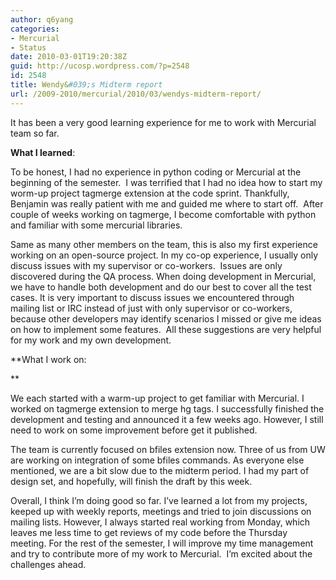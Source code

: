 ```yaml
---
author: q6yang
categories:
- Mercurial
- Status
date: 2010-03-01T19:20:38Z
guid: http://ucosp.wordpress.com/?p=2548
id: 2548
title: Wendy&#039;s Midterm report
url: /2009-2010/mercurial/2010/03/wendys-midterm-report/
---
```


It has been a very good learning experience for me to work with Mercurial team so far.

**What I learned**:

To be honest, I had no experience in python coding or Mercurial at the beginning of the semester.  I was terrified that I had no idea how to start my worm-up project tagmerge extension at the code sprint. Thankfully, Benjamin was really patient with me and guided me where to start off.  After couple of weeks working on tagmerge, I become comfortable with python and familiar with some mercurial libraries.

Same as many other members on the team, this is also my first experience working on an open-source project. In my co-op experience, I usually only discuss issues with my supervisor or co-workers.  Issues are only discovered during the QA process. When doing development in Mercurial, we have to handle both development and do our best to cover all the test cases. It is very important to discuss issues we encountered through mailing list or IRC instead of just with only supervisor or co-workers, because other developers may identify scenarios I missed or give me ideas on how to implement some features.  All these suggestions are very helpful for my work and my own development.

**What I work on:
  
** 

We each started with a warm-up project to get familiar with Mercurial. I worked on tagmerge extension to merge hg tags. I successfully finished the development and testing and announced it a few weeks ago. However, I still need to work on some improvement before get it published.

The team is currently focused on bfiles extension now. Three of us from UW are working on integration of some bfiles commands. As everyone else mentioned, we are a bit slow due to the midterm period. I had my part of design set, and hopefully, will finish the draft by this week.

Overall, I think I&#8217;m doing good so far. I&#8217;ve learned a lot from my projects, keeped up with weekly reports, meetings and tried to join discussions on mailing lists. However, I always started real working from Monday, which leaves me less time to get reviews of my code before the Thursday meeting. For the rest of the semester, I will improve my time management and try to contribute more of my work to Mercurial.  I’m excited about the challenges ahead.

﻿